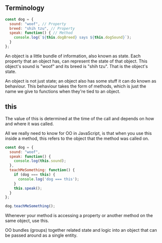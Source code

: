 ## Terminology

```javascript
const dog = {
  sound: "woof", // Property
  breed: "shih tzu", // Property
  speak: function() { // Method
    console.log(`${this.dogBreed} says ${this.dogSound}`);
  }
};
```

An object is a little bundle of information, also known as state. Each property that an object has, can represent the state of that object. This object's sound is "woof" and its breed is "shih tzu". That is the object's state.

An object is not just state; an object also has some stuff it can do known as behaviour. This behaviour takes the form of methods, which is just the name we give to functions when they're tied to an object.

## this

The value of this is determined at the time of the call and depends on how and where it was called.

All we really need to know for OO in JavaScript, is that when you use this inside a method, this refers to the object that the method was called on.

```javascript
const dog = {
  sound: "woof",
  speak: function() {
    console.log(this.sound);
  },
  teachMeSomething: function() {
    if (dog === this) {
      console.log('dog === this');
    }
    this.speak();
  }
};

dog.teachMeSomething();
```
Whenever your method is accessing a property or another method on the same object, use this.

OO bundles (groups) together related state and logic into an object that can be passed around as a single entity.